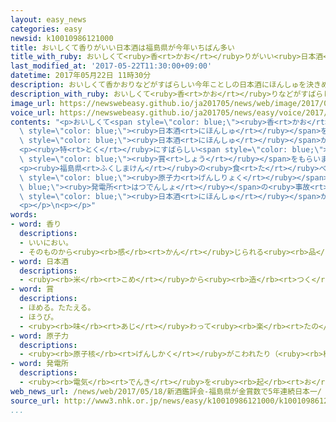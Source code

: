 ```yaml
---
layout: easy_news
categories: easy
newsid: k10010986121000
title: おいしくて香りがいい日本酒は福島県が今年いちばん多い
title_with_ruby: おいしくて<ruby>香<rt>かお</rt></ruby>りがいい<ruby>日本酒<rt>にほんしゅ</rt></ruby>は<ruby>福島県<rt>ふくしまけん</rt></ruby>が<ruby>今年<rt>ことし</rt></ruby>いちばん<ruby>多<rt>おお</rt></ruby>い
last_modified_at: '2017-05-22T11:30:00+09:00'
datetime: 2017年05月22日 11時30分
description: おいしくて香かおりなどがすばらしい今年ことしの日本酒にほんしゅを決きめる会かいがありました。
description_with_ruby: おいしくて<ruby>香<rt>かお</rt></ruby>りなどがすばらしい<ruby>今年<rt>ことし</rt></ruby>の<ruby>日本酒<rt>にほんしゅ</rt></ruby>を<ruby>決<rt>き</rt></ruby>める<ruby>会<rt>かい</rt></ruby>がありました。
image_url: https://newswebeasy.github.io/ja201705/news/web/image/2017/05/22/k10010986121000.jpg
voice_url: https://newswebeasy.github.io/ja201705/news/easy/voice/2017/05/22/k10010986121000.mp3
contents: "<p>おいしくて<span style=\"color: blue;\"><ruby>香<rt>かお</rt></ruby>り</span>などがすばらしい<ruby>今年<rt>ことし</rt></ruby>の<span\
  \ style=\"color: blue;\"><ruby>日本酒<rt>にほんしゅ</rt></ruby></span>を<ruby>決<rt>き</rt></ruby>める<ruby>会<rt>かい</rt></ruby>がありました。<ruby>日本中<rt>にほんじゅう</rt></ruby>から８６０の<span\
  \ style=\"color: blue;\"><ruby>日本酒<rt>にほんしゅ</rt></ruby></span>が<ruby>集<rt>あつ</rt></ruby>まりました。</p>\n\
  <p><ruby>特<rt>とく</rt></ruby>にすばらしい<span style=\"color: blue;\"><ruby>日本酒<rt>にほんしゅ</rt></ruby></span>は「<ruby>金賞<rt>きんしょう</rt></ruby>」という<span\
  \ style=\"color: blue;\"><ruby>賞<rt>しょう</rt></ruby></span>をもらいます。<ruby>福島県<rt>ふくしまけん</rt></ruby>は２２の<ruby>酒<rt>さけ</rt></ruby>が<ruby>金賞<rt>きんしょう</rt></ruby>をもらって、５<ruby>年<rt>ねん</rt></ruby><ruby>続<rt>つづ</rt></ruby>けて<ruby>日本<rt>にっぽん</rt></ruby>でいちばん<ruby>多<rt>おお</rt></ruby>くなりました。<ruby>次<rt>つぎ</rt></ruby>は<ruby>宮城県<rt>みやぎけん</rt></ruby>で２０の<ruby>酒<rt>さけ</rt></ruby>、その<ruby>次<rt>つぎ</rt></ruby>は<ruby>秋田県<rt>あきたけん</rt></ruby>で１６の<ruby>酒<rt>さけ</rt></ruby>が<ruby>金賞<rt>きんしょう</rt></ruby>をもらいました。<ruby>福島県<rt>ふくしまけん</rt></ruby>によると、<ruby>今<rt>いま</rt></ruby>までに５<ruby>年<rt>ねん</rt></ruby><ruby>続<rt>つづ</rt></ruby>けていちばんになったのは<ruby>広島県<rt>ひろしまけん</rt></ruby>と<ruby>福島県<rt>ふくしまけん</rt></ruby>だけです。</p>\n\
  <p><ruby>福島県<rt>ふくしまけん</rt></ruby>の<ruby>食<rt>た</rt></ruby>べ<ruby>物<rt>もの</rt></ruby>や<ruby>飲<rt>の</rt></ruby>み<ruby>物<rt>もの</rt></ruby>は、２０１１<ruby>年<rt>ねん</rt></ruby>に<span\
  \ style=\"color: blue;\"><ruby>原子力<rt>げんしりょく</rt></ruby></span><span style=\"color:\
  \ blue;\"><ruby>発電所<rt>はつでんしょ</rt></ruby></span>の<ruby>事故<rt>じこ</rt></ruby>があったため、<ruby>安全<rt>あんぜん</rt></ruby>ではないと<ruby>思<rt>おも</rt></ruby>っている<ruby>人<rt>ひと</rt></ruby>がいます。<ruby>福島県<rt>ふくしまけん</rt></ruby>は、<ruby>県<rt>けん</rt></ruby>の<span\
  \ style=\"color: blue;\"><ruby>日本酒<rt>にほんしゅ</rt></ruby></span>が<ruby>安全<rt>あんぜん</rt></ruby>でおいしいことを<ruby>日本<rt>にっぽん</rt></ruby>や<ruby>外国<rt>がいこく</rt></ruby>の<ruby>人<rt>ひと</rt></ruby>たちにもっと<ruby>知<rt>し</rt></ruby>ってほしいと<ruby>言<rt>い</rt></ruby>っています。</p>\n\
  <p></p>\n<p></p>"
words:
- word: 香り
  descriptions:
  - いいにおい。
  - そのものから<ruby><rb>感</rb><rt>かん</rt></ruby>じられる<ruby><rb>品</rb><rt>ひん</rt></ruby>の<ruby><rb>高</rb><rt>たか</rt></ruby>さ。
- word: 日本酒
  descriptions:
  - <ruby><rb>米</rb><rt>こめ</rt></ruby>から<ruby><rb>造</rb><rt>つく</rt></ruby>る、<ruby><rb>日本特有</rb><rt>にっぽんとくゆう</rt></ruby>の<ruby><rb>酒</rb><rt>さけ</rt></ruby>。<ruby><rb>清酒</rb><rt>せいしゅ</rt></ruby>。
- word: 賞
  descriptions:
  - ほめる。たたえる。
  - ほうび。
  - <ruby><rb>味</rb><rt>あじ</rt></ruby>わって<ruby><rb>楽</rb><rt>たの</rt></ruby>しむ。
- word: 原子力
  descriptions:
  - <ruby><rb>原子核</rb><rt>げんしかく</rt></ruby>がこわれたり（<ruby><rb>核分裂</rb><rt>かくぶんれつ</rt></ruby>）、とけあったり（<ruby><rb>核融合</rb><rt>かくゆうごう</rt></ruby>）するときに<ruby><rb>出</rb><rt>で</rt></ruby>る、ものすごく<ruby><rb>大</rb><rt>おお</rt></ruby>きな<ruby><rb>力</rb><rt>ちから</rt></ruby>と<ruby><rb>高</rb><rt>たか</rt></ruby>い<ruby><rb>熱</rb><rt>ねつ</rt></ruby>。<ruby><rb>原子</rb><rt>げんし</rt></ruby>エネルギー。
- word: 発電所
  descriptions:
  - <ruby><rb>電気</rb><rt>でんき</rt></ruby>を<ruby><rb>起</rb><rt>お</rt></ruby>こす<ruby><rb>所</rb><rt>ところ</rt></ruby>。
web_news_url: /news/web/2017/05/18/新酒鑑評会-福島県が金賞数で5年連続日本一/
source_url: http://www3.nhk.or.jp/news/easy/k10010986121000/k10010986121000.html
...
```


